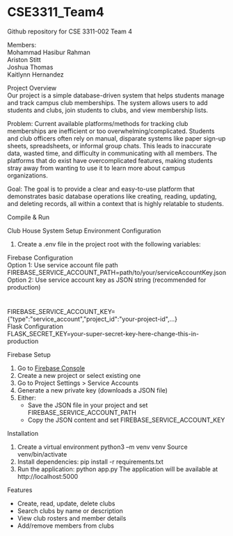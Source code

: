 # CSE3311_Team4

Github repository for  CSE 3311-002 Team 4

Members:  
Mohammad Hasibur Rahman  
Ariston Stitt  
Joshua Thomas  
Kaitlynn Hernandez  

Project Overview  
Our project is a simple database-driven system that helps students manage and track campus club memberships. The system allows users to add students and clubs, join students to clubs, and view membership lists.  

Problem: Current available platforms/methods for tracking club memberships are inefficient or too overwhelming/complicated. Students and club officers often rely on manual, disparate systems like paper sign-up sheets, spreadsheets, or informal group chats. This leads to inaccurate data, wasted time, and difficulty in communicating with all members. The platforms that do exist have overcomplicated features, making students stray away from wanting to use it to learn more about campus organizations.   

Goal: The goal is to provide a clear and easy-to-use platform that demonstrates basic database operations like creating, reading, updating, and deleting records, all within a context that is highly relatable to students.  

Compile & Run  

Club House System Setup
Environment Configuration
1.	Create a .env file in the project root with the following variables:

Firebase Configuration  
Option 1: Use service account file path  
FIREBASE_SERVICE_ACCOUNT_PATH=path/to/your/serviceAccountKey.json  
Option 2: Use service account key as JSON string (recommended for production)
#
FIREBASE_SERVICE_ACCOUNT_KEY={"type":"service_account","project_id":"your-project-id",...}  
Flask Configuration  
FLASK_SECRET_KEY=your-super-secret-key-here-change-this-in-production

Firebase Setup
1. Go to [Firebase Console](https://console.firebase.google.com/)
2. Create a new project or select existing one
3. Go to Project Settings > Service Accounts
4. Generate a new private key (downloads a JSON file)
5. Either:
   - Save the JSON file in your project and set FIREBASE_SERVICE_ACCOUNT_PATH
   - Copy the JSON content and set FIREBASE_SERVICE_ACCOUNT_KEY
     
Installation
1.	Create a virtual environment
python3 –m venv venv
Source venv/bin/activate
2.	Install dependencies:
pip install -r requirements.txt
3.	 Run the application:
python app.py
The application will be available at http://localhost:5000

Features
- Create, read, update, delete clubs
- Search clubs by name or description
- View club rosters and member details
- Add/remove members from clubs



